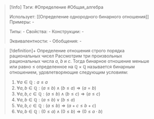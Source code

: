 > [!info]
> Тэги: #Определение #Общая_алгебра 
> 
> Использует: [[Определение однородного бинарного отношения]]
> Примеры: *-*
> 
> Типы: *-*
> Свойства: *-*
> Конструкции: *-*
> 
> Эквивалентности: *-*
> Обобщения: *-*

> [!definition]+ Определение отношения строго порядка рациональных чисел
> Рассмотрим три произвольных рациональных числа $a$, $b$ и $c$. Тогда бинарное отношение меньше или равно $\leqslant$ определенное на $\mathbb{Q \times Q}$ называется бинарным отношением, удовлетворяющие следующим условиям:
> 1. $\forall a \in \mathbb Q: a \leqslant a$
> 2. $\forall a, b \in \mathbb Q: (a \leqslant b) \land (b \leqslant a) \Rightarrow (a = b)$
> 3. $\forall a, b, c \in \mathbb Q: (a \leqslant b) \land (b \leqslant c) \Rightarrow (a \leqslant c)$
> 4. $\forall a, b \in \mathbb Q: (a \leqslant b) \lor (b \leqslant a)$
> 5. $\forall a, b, c \in \mathbb Q: (a \leqslant b) \Rightarrow (a + c \leqslant b + c)$
> 6. $\forall a, b \in \mathbb Q: (0 \leqslant a) \land (0 \leqslant b)\Rightarrow (0 \leqslant a \cdot b)$
